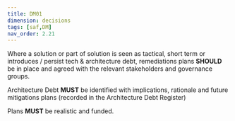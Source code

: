 ```yaml
---
title: DM01
dimension: decisions
tags: [saf,DM]
nav_order: 2.21
---
```


Where a solution or part of solution is seen as tactical, short term or introduces / persist tech & architecture debt, remediations plans **SHOULD** be in place and agreed with the relevant stakeholders and governance groups. 

Architecture Debt **MUST** be identified with implications, rationale and future mitigations plans (recorded in the Architecture Debt Register) 

Plans **MUST** be realistic and funded. 